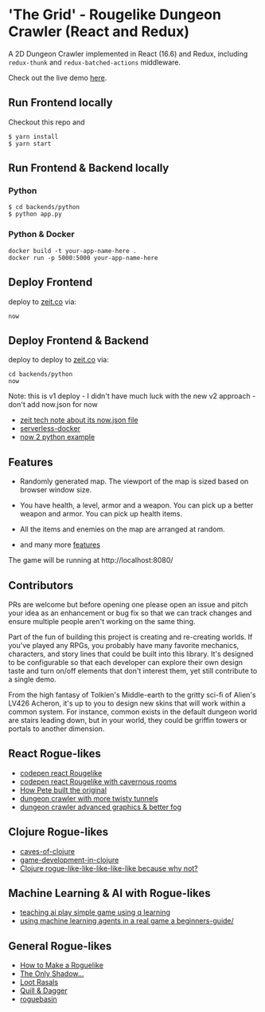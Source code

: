 # 'The Grid' - Rougelike Dungeon Crawler (React and Redux)

A 2D Dungeon Crawler implemented in React (16.6) and Redux, including `redux-thunk` and `redux-batched-actions` middleware.

Check out the live demo [here](https://thepeted.github.io/dungeon-crawler).

## Run Frontend locally

Checkout this repo and
```
$ yarn install
$ yarn start
```

## Run Frontend & Backend locally

### Python

```
$ cd backends/python
$ python app.py
```

### Python & Docker

```
docker build -t your-app-name-here .
docker run -p 5000:5000 your-app-name-here
```

## Deploy Frontend

deploy to [zeit.co](https://zeit.co) via:

```
now
```

## Deploy Frontend & Backend

deploy to deploy to [zeit.co](https://zeit.co) via:

```
cd backends/python
now
```
Note: this is v1 deploy - I didn't have much luck with the new v2 approach - don't add now.json for now

* [zeit tech note about its now.json file](https://github.com/zeit/now-examples/tree/master/python)
* [serverless-docker](https://zeit.co/blog/serverless-docker)
* [now 2 python example](https://github.com/zeit/now-examples/tree/master/python) 

## Features

- Randomly generated map.  The viewport of the map is sized based on browser window size.

- You have health, a level, armor and a weapon. You can pick up a better weapon and armor. You can pick up health items.

- All the items and enemies on the map are arranged at random.

- and many more [features](docs/feature.md)

The game will be running at http://localhost:8080/

## Contributors

PRs are welcome but before opening one please open an issue and pitch your idea as an enhancement or bug fix so that we can track changes and ensure multiple people aren't working on the same thing.

Part of the fun of building this project is creating and re-creating worlds. If you've played any RPGs, you probably have many favorite mechanics, characters, and story lines that could be built into this library. It's designed to be configurable so that each developer can explore their own design taste and turn on/off elements that don't interest them, yet still contribute to a single demo.  

From the high fantasy of Tolkien's Middle-earth to the gritty sci-fi of Alien's LV426 Acheron, it's up to you to design new skins that will work within a common system. For instance, common exists in the default dungeon world are stairs leading down, but in your world, they could be griffin towers or portals to another dimension.

## React Rogue-likes

* [codepen react Rougelike](https://codepen.io/ltegman/pen/obLXKQ)
* [codepen react Rougelike with cavernous rooms](https://codepen.io/edcheung/full/jqdYgO)
* [How Pete built the original](https://medium.com/@victorcatalintorac/react-redux-dungeon-crawler-7b52e67806bd)
* [dungeon crawler with more twisty tunnels](https://amimaro.github.io/dungeon-crawler/)
* [dungeon crawler advanced graphics & better fog](https://www.mackville.net/react/dungeon/index.html)

## Clojure Rogue-likes

* [caves-of-clojure](http://stevelosh.com/blog/2012/07/caves-of-clojure-01/)
* [game-development-in-clojure](https://clojurefun.wordpress.com/2013/03/21/game-development-in-clojure-alchemy-7drl-post-mortem/)
* [Clojure rogue-like-like-like-like-like because why not?](https://github.com/aaron-santos/robinson)

## Machine Learning & AI with Rogue-likes

* [teaching ai play simple game using q learning](https://www.practicalai.io/teaching-ai-play-simple-game-using-q-learning/)
* [using machine learning agents in a real game a beginners-guide/](https://blogs.unity3d.com/2017/12/11/using-machine-learning-agents-in-a-real-game-a-beginners-guide/)

## General Rogue-likes

* [How to Make a Roguelike](http://www.gamasutra.com/blogs/JoshGe/20181029/329512/How_to_Make_a_Roguelike.php)
* [The Only Shadow...](https://killscreen.com/articles/work-new-roguelike-can-time-travelling-historian/)
* [Loot Rasals](https://killscreen.com/articles/release-inner-hoarder-roguelike-loot-rascals/)
* [Quill & Dagger](http://dom2d.tumblr.com/post/129652868204/quill-dagger-is-coming-along-nicely)
* [roguebasin](http://www.roguebasin.com/)


